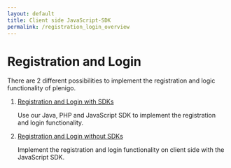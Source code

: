 ```yaml
---
layout: default
title: Client side JavaScript-SDK
permalink: /registration_login_overview
---
```


# Registration and Login 

There are 2 different possibilities to implement the registration and logic functionality of plenigo.

1. [Registration and Login with SDKs](/registration_and_login_with_SDKs)

   Use our Java, PHP and JavaScript SDK to implement the registration and login functionality.
   
2. [Registration and Login without SDKs](/login_without_SDK)

   Implement the registration and login functionality on client side with the JavaScript SDK.
   
   
   

